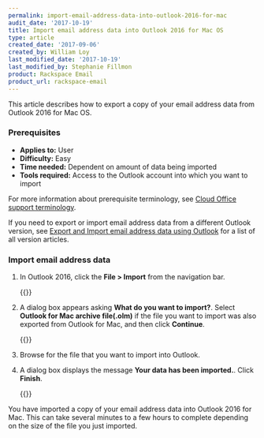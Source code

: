 ```yaml
---
permalink: import-email-address-data-into-outlook-2016-for-mac
audit_date: '2017-10-19'
title: Import email address data into Outlook 2016 for Mac OS
type: article
created_date: '2017-09-06'
created_by: William Loy
last_modified_date: '2017-10-19'
last_modified_by: Stephanie Fillmon
product: Rackspace Email
product_url: rackspace-email
---
```


This article describes how to export a copy of your email address data from Outlook 2016 for Mac OS.

### Prerequisites

- **Applies to:** User
- **Difficulty:** Easy
- **Time needed:** Dependent on amount of data being imported
- **Tools required:**  Access to the Outlook account into which you want to import

For more information about prerequisite terminology, see [Cloud Office support terminology](/support/how-to/cloud-office-support-terminology/).

If you need to export or import email address data from a different Outlook version, see [Export and Import email address data using Outlook](/support/how-to/export-and-import-email-address-data-using-outlook) for a list of all version articles.

### Import email address data

1. In Outlook 2016, click the **File > Import** from the navigation bar.

    {{<image src="file_import2016.png" alt="" title="">}}

2. A dialog box appears asking **What do you want to import?**. Select **Outlook for Mac archive file(.olm)** if the file you want to import was also exported from Outlook for Mac, and then click **Continue**.

    {{<image src="import_file_type2016.png" alt="" title="">}}

4. Browse for the file that you want to import into Outlook.
5. A dialog box displays the message **Your data has been imported.**. Click **Finish**.

    {{<image src="import_finish2016.png" alt="" title="">}}

You have imported a copy of your email address data into Outlook 2016 for Mac. This can take several minutes to a few hours to complete depending on the size of the file you just imported.
